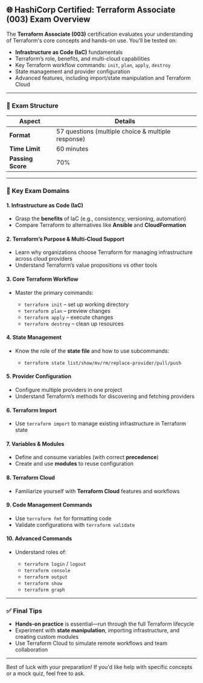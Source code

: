 ## 🌐 HashiCorp Certified: Terraform Associate (003) Exam Overview

The **Terraform Associate (003)** certification evaluates your understanding of Terraform's core concepts and hands-on use. You’ll be tested on:

* **Infrastructure as Code (IaC)** fundamentals
* Terraform’s role, benefits, and multi-cloud capabilities
* Key Terraform workflow commands: `init`, `plan`, `apply`, `destroy`
* State management and provider configuration
* Advanced features, including import/state manipulation and Terraform Cloud

---

### 🧩 Exam Structure

| Aspect            | Details                                            |
| ----------------- | -------------------------------------------------- |
| **Format**        | 57 questions (multiple choice & multiple response) |
| **Time Limit**    | 60 minutes                                         |
| **Passing Score** | 70%                                                |

---

### 🎯 Key Exam Domains

#### 1. Infrastructure as Code (IaC)

* Grasp the **benefits** of IaC (e.g., consistency, versioning, automation)
* Compare Terraform to alternatives like **Ansible** and **CloudFormation**

#### 2. Terraform’s Purpose & Multi‑Cloud Support

* Learn why organizations choose Terraform for managing infrastructure across cloud providers
* Understand Terraform’s value propositions vs other tools

#### 3. Core Terraform Workflow

* Master the primary commands:

  * `terraform init` – set up working directory
  * `terraform plan` – preview changes
  * `terraform apply` – execute changes
  * `terraform destroy` – clean up resources

#### 4. State Management

* Know the role of the **state file** and how to use subcommands:

  * `terraform state list/show/mv/rm/replace-provider/pull/push`

#### 5. Provider Configuration

* Configure multiple providers in one project
* Understand Terraform’s methods for discovering and fetching providers

#### 6. Terraform Import

* Use `terraform import` to manage existing infrastructure in Terraform state

#### 7. Variables & Modules

* Define and consume variables (with correct **precedence**)
* Create and use **modules** to reuse configuration

#### 8. Terraform Cloud

* Familiarize yourself with **Terraform Cloud** features and workflows

#### 9. Code Management Commands

* Use `terraform fmt` for formatting code
* Validate configurations with `terraform validate`

#### 10. Advanced Commands

* Understand roles of:

  * `terraform login` / `logout`
  * `terraform console`
  * `terraform output`
  * `terraform show`
  * `terraform graph`

---

### ✅ Final Tips

* **Hands-on practice** is essential—run through the full Terraform lifecycle
* Experiment with **state manipulation**, importing infrastructure, and creating custom modules
* Use Terraform Cloud to simulate remote workflows and team collaboration

---

Best of luck with your preparation! If you'd like help with specific concepts or a mock quiz, feel free to ask.

